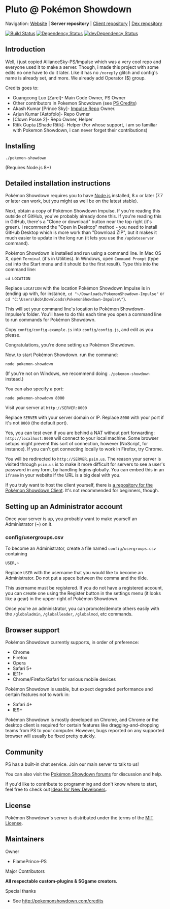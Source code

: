 Pluto @ Pokémon Showdown
========================================================================

Navigation: [Website][1] | **Server repository** | [Client repository][2] | [Dex repository][3]

  [1]: http://branch-maize-pluto.glitch.me-80.psim.us/
  [2]: https://github.com/Zarel/Pokemon-Showdown-Client
  [3]: https://github.com/Zarel/Pokemon-Showdown-Dex

[![Build Status](https://travis-ci.org/FlamePrince-PS/PokemonShowdown-Impulse.svg?branch=master)](https://travis-ci.com/FlamePrince-PS/PokemonShowdown-Impulse)
[![Dependency Status](https://david-dm.org/FlamePrince-PS/PokemonShowdown-Impulse.svg)](https://david-dm.org/FlamePrince-PS/PokemonShowdown-Impulse)
[![devDependency Status](https://david-dm.org/FlamePrince-PS/PokemonShowdown-Impulse/dev-status.svg)](https://david-dm.org/FlamePrince-PS/PokemonShowdown-Impulse?type=dev)

Introduction
------------------------------------------------------------------------

Well, i just copied AllianceSky-PS/Impulse which was a very cool repo and everyone used it to make a server. Though, i made this project with some edits no one have to do it later. Like it has no ``/noreply`` glitch and config's name is already set, and more. We already add Operator ($) group. 

Credits goes to:

- Guangcong Luo [Zarel]- Main Code Owner, PS Owner
- Other contributors in Pokemon Showdown (see [PS Credits][4])
- Akash Kumar [Prince Sky]- [Impulse Repo][5] Owner.
- Arjun Kumar [Astofolo]- Repo Owner
- [Clown Posse 2]- Repo Owner, Helper
- Ritik Gupta [Shade Ritik]- Helper (For whose support, i am so familiar with Pokemon Showdown, i can never forget their contributions)

[4]: https://pokemonshowdown.com/credits
[5]: https://github.com/AllianceSky-PS/Impulse


Installing
------------------------------------------------------------------------

    ./pokemon-showdown

(Requires Node.js 8+)


Detailed installation instructions
------------------------------------------------------------------------

Pokémon Showdown requires you to have [Node.js][6] installed, 8.x or later (7.7 or later can work, but you might as well be on the latest stable).

Next, obtain a copy of Pokémon Showdown Impulse. If you're reading this outside of GitHub, you've probably already done this. If you're reading this in GitHub, there's a "Clone or download" button near the top right (it's green). I recommend the "Open in Desktop" method - you need to install GitHub Desktop which is more work than "Download ZIP", but it makes it much easier to update in the long run (it lets you use the `/updateserver` command).

Pokémon Showdown is installed and run using a command line. In Mac OS X, open `Terminal` (it's in Utilities). In Windows, open `Command Prompt` (type `cmd` into the Start menu and it should be the first result). Type this into the command line:

    cd LOCATION

Replace `LOCATION` with the location Pokémon Showdown Impulse is in (ending up with, for instance, `cd "~/Downloads/PokemonShowdown-Impulse"` or `cd "C:\Users\Bob\Downloads\PokemonShowdown-Impulse\"`).

This will set your command line's location to Pokémon Showdown-Impulse's folder. You'll have to do this each time you open a command line to run commands for Pokémon Showdown.

Copy `config/config-example.js` into `config/config.js`, and edit as you please.

Congratulations, you're done setting up Pokémon Showdown.

Now, to start Pokémon Showdown. run the command:

    node pokemon-showdown

(If you're not on Windows, we recommend doing `./pokemon-showdown` instead.)

You can also specify a port:

    node pokemon-showdown 8000

Visit your server at `http://SERVER:8000`

Replace `SERVER` with your server domain or IP. Replace `8000` with your port if it's not `8000` (the default port).

Yes, you can test even if you are behind a NAT without port forwarding: `http://localhost:8000` will connect to your local machine. Some browser setups might prevent this sort of connection, however (NoScript, for instance). If you can't get connecting locally to work in Firefox, try Chrome.

You will be redirected to `http://SERVER.psim.us`. The reason your server is visited through `psim.us` is to make it more difficult for servers to see a user's password in any form, by handling logins globally. You can embed this in an `iframe` in your website if the URL is a big deal with you.

If you truly want to host the client yourself, there is [a repository for the Pokémon Showdown Client][7]. It's not recommended for beginners, though.

  [6]: https://nodejs.org/
  [7]: https://github.com/Zarel/Pokemon-Showdown-Client


Setting up an Administrator account
------------------------------------------------------------------------

Once your server is up, you probably want to make yourself an Administrator (~) on it.

### config/usergroups.csv

To become an Administrator, create a file named `config/usergroups.csv` containing

    USER,~

Replace `USER` with the username that you would like to become an Administrator. Do not put a space between the comma and the tilde.

This username must be registered. If you do not have a registered account, you can create one using the Register button in the settings menu (it looks like a gear) in the upper-right of Pokémon Showdown.

Once you're an administrator, you can promote/demote others easily with the `/globaladmin`, `/globalleader`, `/globalmod`, etc commands.


Browser support
------------------------------------------------------------------------

Pokémon Showdown currently supports, in order of preference:

 - Chrome
 - Firefox
 - Opera
 - Safari 5+
 - IE11+
 - Chrome/Firefox/Safari for various mobile devices

Pokémon Showdown is usable, but expect degraded performance and certain features not to work in:

 - Safari 4+
 - IE9+

Pokémon Showdown is mostly developed on Chrome, and Chrome or the desktop client is required for certain features like dragging-and-dropping teams from PS to your computer. However, bugs reported on any supported browser will usually be fixed pretty quickly.


Community
------------------------------------------------------------------------

PS has a built-in chat service. Join our main server to talk to us!

You can also visit the [Pokémon Showdown forums][8] for discussion and help.

  [8]: https://www.smogon.com/forums/forums/pok%C3%A9mon-showdown.209/

If you'd like to contribute to programming and don't know where to start, feel free to check out [Ideas for New Developers][9].

  [9]: https://github.com/Zarel/Pokemon-Showdown/issues/2444


License
------------------------------------------------------------------------

Pokémon Showdown's server is distributed under the terms of the [MIT License][10].

  [10]: https://github.com/Zarel/Pokemon-Showdown/blob/master/LICENSE


Maintainers
------------------------------------------------------------------------

Owner

- FlamePrince-PS

Major Contributors

**All respectable custom-plugins & SGgame creators.**


Special thanks

- See http://pokemonshowdown.com/credits
